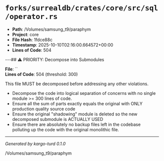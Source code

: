 # `forks/surrealdb/crates/core/src/sql/operator.rs`

- **Path**: /Volumes/samsung_t9/paraphym
- **Project**: core
- **File Hash**: 1fdce88c  
- **Timestamp**: 2025-10-10T02:16:00.664572+00:00  
- **Lines of Code**: 504

---## ⚠️ PRIORITY: Decompose into Submodules

**File**: ``  
**Lines of Code**: 504 (threshold: 300)

This file MUST be decomposed before addressing any other violations.

- Decompose the code into logical separation of concerns with no single module >= 300 lines of code. 
- Ensure all the sum of parts exactly equals the original with ONLY production quality source code
- Ensure the original "shadowing" module is deleted so the new decomposed submodule is ACTUALLY USED
- Ensure there are absolutely no backup files left in the codebase polluting up the code with the original monolithic file.

------

*Generated by kargo-turd 0.1.0*

/Volumes/samsung_t9/paraphym